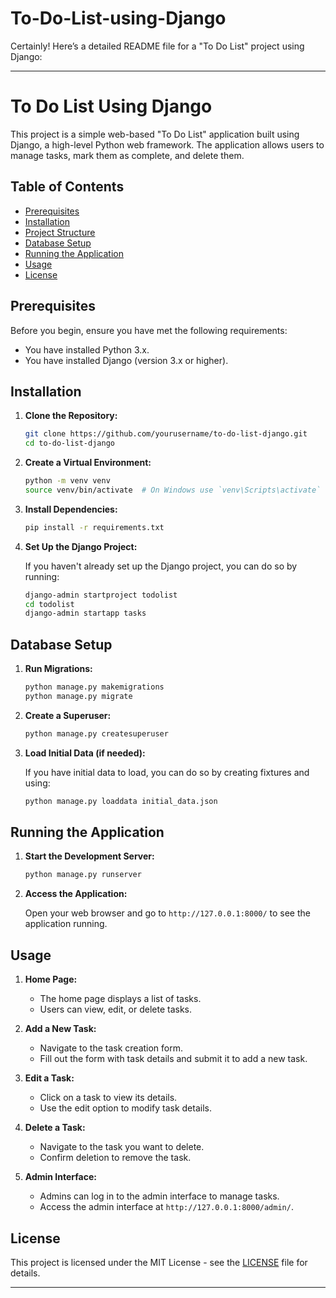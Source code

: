 # To-Do-List-using-Django

Certainly! Here’s a detailed README file for a "To Do List" project using Django:

---

# To Do List Using Django

This project is a simple web-based "To Do List" application built using Django, a high-level Python web framework. The application allows users to manage tasks, mark them as complete, and delete them.

## Table of Contents

- [Prerequisites](#prerequisites)
- [Installation](#installation)
- [Project Structure](#project-structure)
- [Database Setup](#database-setup)
- [Running the Application](#running-the-application)
- [Usage](#usage)
- [License](#license)

## Prerequisites

Before you begin, ensure you have met the following requirements:

- You have installed Python 3.x.
- You have installed Django (version 3.x or higher).

## Installation

1. **Clone the Repository:**

   ```bash
   git clone https://github.com/yourusername/to-do-list-django.git
   cd to-do-list-django
   ```

2. **Create a Virtual Environment:**

   ```bash
   python -m venv venv
   source venv/bin/activate  # On Windows use `venv\Scripts\activate`
   ```

3. **Install Dependencies:**

   ```bash
   pip install -r requirements.txt
   ```

4. **Set Up the Django Project:**

   If you haven't already set up the Django project, you can do so by running:

   ```bash
   django-admin startproject todolist
   cd todolist
   django-admin startapp tasks


## Database Setup

1. **Run Migrations:**

   ```bash
   python manage.py makemigrations
   python manage.py migrate
   ```

2. **Create a Superuser:**

   ```bash
   python manage.py createsuperuser
   ```

3. **Load Initial Data (if needed):**

   If you have initial data to load, you can do so by creating fixtures and using:

   ```bash
   python manage.py loaddata initial_data.json
   ```

## Running the Application

1. **Start the Development Server:**

   ```bash
   python manage.py runserver
   ```

2. **Access the Application:**

   Open your web browser and go to `http://127.0.0.1:8000/` to see the application running.

## Usage

1. **Home Page:**

   - The home page displays a list of tasks.
   - Users can view, edit, or delete tasks.

2. **Add a New Task:**

   - Navigate to the task creation form.
   - Fill out the form with task details and submit it to add a new task.

3. **Edit a Task:**

   - Click on a task to view its details.
   - Use the edit option to modify task details.

4. **Delete a Task:**

   - Navigate to the task you want to delete.
   - Confirm deletion to remove the task.

5. **Admin Interface:**

   - Admins can log in to the admin interface to manage tasks.
   - Access the admin interface at `http://127.0.0.1:8000/admin/`.

## License

This project is licensed under the MIT License - see the [LICENSE](LICENSE) file for details.

---

